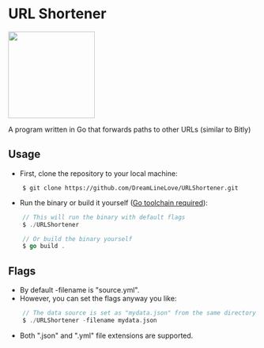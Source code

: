 # URL Shortener

<img src="https://cdn.worldvectorlogo.com/logos/gopher.svg" width="175px" />

A program written in Go that forwards paths to other URLs (similar to Bitly)

## Usage

- First, clone the repository to your local machine:

```
    $ git clone https://github.com/DreamLineLove/URLShortener.git
```

- Run the binary or build it yourself (<a href="https://go.dev/learn/" target="_blank">Go toolchain required</a>):

```go
    // This will run the binary with default flags
    $ ./URLShortener

    // Or build the binary yourself
    $ go build .
```

## Flags
- By default -filename is "source.yml".
- However, you can set the flags anyway you like:
```go
    // The data source is set as "mydata.json" from the same directory
    $ ./URLShortener -filename mydata.json
```
- Both ".json" and ".yml" file extensions are supported.
